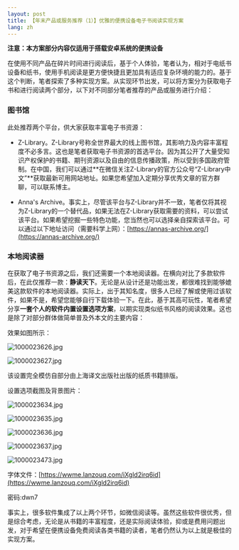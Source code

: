 ```yaml
---
layout: post
title: 【年末产品或服务推荐（1）】优雅的便携设备电子书阅读实现方案
lang: zh
---
```


**注意：本方案部分内容仅适用于搭载安卓系统的便携设备**

在使用不同产品在碎片时间进行阅读后，基于个人体验，笔者认为，相对于电纸书设备和纸书，使用手机阅读是更方便快捷且更加具有适应复杂环境的能力的。基于这个判断，笔者探索了多种实现方案。从实现环节出发，可以将方案分为获取电子书和进行阅读两个部分，以下对不同部分笔者推荐的产品或服务进行介绍：

### 图书馆

此处推荐两个平台，供大家获取丰富电子书资源：

- Z-Library。Z-Library号称全世界最大的线上图书馆，其影响力及内容丰富程度不必多言。这也是笔者获取电子书资源的首选平台。因为其公开了大量受知识产权保护的书籍、期刊资源以及自由的信息传播政策，所以受到多国政府管制。在中国，我们可以通过**在微信关注Z-Library的官方公众号“Z-Library中文”**获取最新可用网站地址。如果您希望加入定期分享优秀文章的官方群聊，可以联系博主。

- Anna's Archive。事实上，尽管该平台与Z-Library并不一致，笔者仅将其视为Z-Library的一个替代品，如果无法在Z-Library获取需要的资料，可以尝试该平台。如果希望挖掘一些特色功能，您当然也可以选择亲自探索该平台。可以通过以下地址访问（需要科学上网）：[https://annas-archive.org/](https://annas-archive.org/)

### 本地阅读器

在获取了电子书资源之后，我们还需要一个本地阅读器。在横向对比了多款软件后，在此仅推荐一款：**静读天下**。无论是从设计还是功能出发，都很难找到能够媲美这款软件的本地阅读器。实际上，出于其知名度，很多人已经了解或使用过该软件，如果不是，希望您能够自行下载体验一下。在此，基于其高可玩性，笔者希望分享**一套个人的软件内置设置选项方案**，以期实现类似纸书风格的阅读效果。这也是除了对部分群体做简单普及外本文的主要内容：

效果如图所示：

![1000023626.jpg](https://s2.loli.net/2024/12/22/owbkaGK6svmNeQA.jpg)

![1000023627.jpg](https://s2.loli.net/2024/12/22/zacB1Jl6xL4qXgG.jpg)

该设置完全模仿自部分由上海译文出版社出版的纸质书籍排版。

设置选项截图及背景图片：

![1000023634.jpg](https://s2.loli.net/2024/12/22/bUZXiqBWM3umKpc.jpg)

![1000023635.jpg](https://s2.loli.net/2024/12/22/ry5FWGHpcYlKnki.jpg)

![1000023636.jpg](https://s2.loli.net/2024/12/22/bwO4zNrMyCigqc1.jpg)

![1000023637.jpg](https://s2.loli.net/2024/12/22/VRH7zZT94bM8qdg.jpg)

![1000023473.jpg](https://s2.loli.net/2024/12/22/QPiue9oth5qyw3v.jpg)

字体文件：[https://wwme.lanzouq.com/iXgld2irq6id](https://wwme.lanzouq.com/iXgld2irq6id)

密码:dwn7

事实上，很多软件集成了以上两个环节，如微信阅读等。虽然这些软件很优秀，但是综合考虑，无论是从书籍的丰富程度，还是实际阅读体验，抑或是费用问题出发，对于希望在便携设备免费阅读各类书籍的读者，笔者仍然认为以上就是极佳的实现方案。
